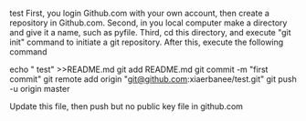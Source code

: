  test
 First, you login Github.com with your own account, then create a repository in Github.com.
 Second, in you local computer make a directory and give it a name, such as pyfile.
 Third, cd this directory, and execute "git init" command to initiate a git repository.
 After this, execute the following command

 echo " test" >>README.md
 git add README.md
 git commit -m "first commit"
 git remote add origin "git@github.com:xiaerbanee/test.git"
 git push -u origin master

 Update this file, then push but no public key file in github.com
